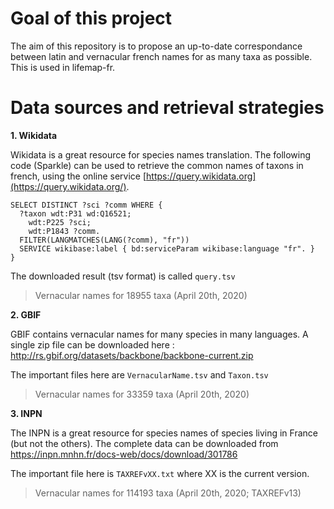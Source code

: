 
# Goal of this project
The aim of this repository is to propose an up-to-date correspondance between latin and vernacular french names for as many taxa as possible. This is used in lifemap-fr. 


# Data sources and retrieval strategies
**1. Wikidata**


Wikidata is a great resource for species names translation. The following code (Sparkle) can be used to retrieve the common names of taxons in french, using the online service [https://query.wikidata.org](https://query.wikidata.org/).

```
SELECT DISTINCT ?sci ?comm WHERE {
  ?taxon wdt:P31 wd:Q16521;
    wdt:P225 ?sci;
    wdt:P1843 ?comm.
  FILTER(LANGMATCHES(LANG(?comm), "fr"))
  SERVICE wikibase:label { bd:serviceParam wikibase:language "fr". }
} 
```


The downloaded result (tsv format) is called `query.tsv`
> Vernacular names for 18955 taxa (April 20th, 2020)

**2. GBIF**


GBIF contains vernacular names for many species in many languages. A single zip file can be downloaded here : 
http://rs.gbif.org/datasets/backbone/backbone-current.zip

The important files here are `VernacularName.tsv` and `Taxon.tsv`

> Vernacular names for 33359 taxa (April 20th, 2020)


**3. INPN**


The INPN is a great resource for species names of species living in France (but not the others). The complete data can be downloaded from https://inpn.mnhn.fr/docs-web/docs/download/301786

The important file here is `TAXREFvXX.txt` where XX is the current version.

> Vernacular names for 114193 taxa (April 20th, 2020; TAXREFv13)




